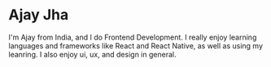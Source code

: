# Ajay Jha
I'm Ajay from India, and I do Frontend Development. I really enjoy learning languages and frameworks like React and React Native, as well as using my leanring. I also enjoy ui, ux, and design in general. 
